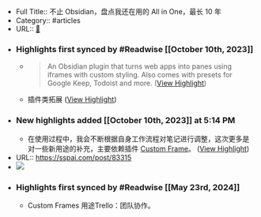 - Full Title:: 不止 Obsidian，盘点我还在用的 All in One，最长 10 年
- Category:: #articles
- URL:: [🔗](https://sspai.com/post/83315)
- ### Highlights first synced by #Readwise [[October 10th, 2023]]
    - > An Obsidian plugin that turns web apps into panes using iframes with custom styling. Also comes with presets for Google Keep, Todoist and more. ([View Highlight](https://read.readwise.io/read/01hcccf6nezae7rrrgh1xy4p4j))
    - 插件类拓展 ([View Highlight](https://read.readwise.io/read/01hcccgkwavpe093pvmmf9f7ea))
- ### New highlights added [[October 10th, 2023]] at 5:14 PM
    - 在使用过程中，我会不断根据自身工作流程对笔记进行调整，这次更多是对一些新用途的补充，主要依赖插件 [Custom Frame](https://sspai.com/link?target=https%3A%2F%2Fgithub.com%2FEllpeck%2FObsidianCustomFrames)。 ([View Highlight](https://read.readwise.io/read/01hccd8v6adeehz6t941ezftv4))
- URL:: https://sspai.com/post/83315
- ![](https://readwise-assets.s3.amazonaws.com/static/images/article1.be68295a7e40.png)
- ### Highlights first synced by #Readwise [[May 23rd, 2024]]
    - Custom Frames 用途Trello：团队协作。
